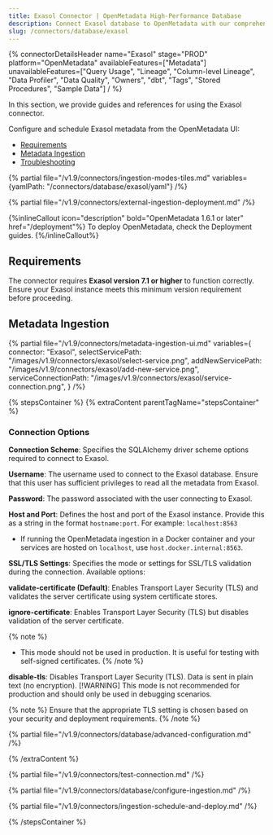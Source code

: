```yaml
---
title: Exasol Connector | OpenMetadata High-Performance Database
description: Connect Exasol database to OpenMetadata with our comprehensive connector guide. Step-by-step setup, configuration, and metadata extraction instructions.
slug: /connectors/database/exasol
---
```


{% connectorDetailsHeader
name="Exasol"
stage="PROD"
platform="OpenMetadata"
availableFeatures=["Metadata"]
unavailableFeatures=["Query Usage", "Lineage", "Column-level Lineage", "Data Profiler", "Data Quality", "Owners", "dbt", "Tags", "Stored Procedures", "Sample Data"]
/ %}


In this section, we provide guides and references for using the Exasol connector.

Configure and schedule Exasol metadata from the OpenMetadata UI:

- [Requirements](#requirements)
- [Metadata Ingestion](#metadata-ingestion)
- [Troubleshooting](/connectors/database/exasol/troubleshooting)

{% partial file="/v1.9/connectors/ingestion-modes-tiles.md" variables={yamlPath: "/connectors/database/exasol/yaml"} /%}

{% partial file="/v1.9/connectors/external-ingestion-deployment.md" /%}

{%inlineCallout icon="description" bold="OpenMetadata 1.6.1 or later" href="/deployment"%}
To deploy OpenMetadata, check the Deployment guides.
{%/inlineCallout%}

## Requirements

The connector requires **Exasol version 7.1 or higher** to function correctly. Ensure your Exasol instance meets this minimum version requirement before proceeding.

## Metadata Ingestion

{% partial
  file="/v1.9/connectors/metadata-ingestion-ui.md"
  variables={
    connector: "Exasol",
    selectServicePath: "/images/v1.9/connectors/exasol/select-service.png",
    addNewServicePath: "/images/v1.9/connectors/exasol/add-new-service.png",
    serviceConnectionPath: "/images/v1.9/connectors/exasol/service-connection.png",
  }
/%}

{% stepsContainer %}
{% extraContent parentTagName="stepsContainer" %}

### Connection Options

**Connection Scheme**: Specifies the SQLAlchemy driver scheme options required to connect to Exasol.

**Username**: The username used to connect to the Exasol database. Ensure that this user has sufficient privileges to read all the metadata from Exasol.

**Password**: The password associated with the user connecting to Exasol.

**Host and Port**: Defines the host and port of the Exasol instance. Provide this as a string in the format `hostname:port`. For example: `localhost:8563`
- If running the OpenMetadata ingestion in a Docker container and your services are hosted on `localhost`, use `host.docker.internal:8563`.

**SSL/TLS Settings**: Specifies the mode or settings for SSL/TLS validation during the connection. Available options:

**validate-certificate (Default)**: Enables Transport Layer Security (TLS) and validates the server certificate using system certificate stores.

**ignore-certificate**: Enables Transport Layer Security (TLS) but disables validation of the server certificate. 

{% note %}
- This mode should not be used in production. It is useful for testing with self-signed certificates.
{% /note %}

**disable-tls**: Disables Transport Layer Security (TLS). Data is sent in plain text (no encryption).
[!WARNING]
This mode is not recommended for production and should only be used in debugging scenarios.

{% note %}
Ensure that the appropriate TLS setting is chosen based on your security and deployment requirements.
{% /note %}

{% partial file="/v1.9/connectors/database/advanced-configuration.md" /%}

{% /extraContent %}

{% partial file="/v1.9/connectors/test-connection.md" /%}

{% partial file="/v1.9/connectors/database/configure-ingestion.md" /%}

{% partial file="/v1.9/connectors/ingestion-schedule-and-deploy.md" /%}

{% /stepsContainer %}
